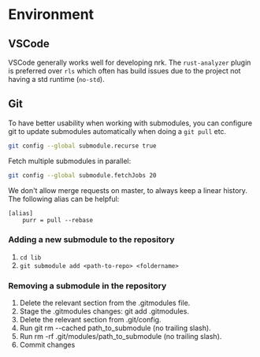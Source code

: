 # Environment

## VSCode

VSCode generally works well for developing nrk. The `rust-analyzer` plugin is
preferred over `rls` which often has build issues due to the project not having
a std runtime (`no-std`).

## Git

To have better usability when working with submodules, you can configure git to
update submodules automatically when doing a `git pull` etc.

```bash
git config --global submodule.recurse true
```

Fetch multiple submodules in parallel:

```bash
git config --global submodule.fetchJobs 20
```

We don't allow merge requests on master, to always keep a linear history. The
following alias can be helpful:

```gitconfig
[alias]
    purr = pull --rebase
```

### Adding a new submodule to the repository

1. `cd lib`
1. `git submodule add <path-to-repo> <foldername>`

### Removing a submodule in the repository

1. Delete the relevant section from the .gitmodules file.
1. Stage the .gitmodules changes: git add .gitmodules.
1. Delete the relevant section from .git/config.
1. Run git rm --cached path_to_submodule (no trailing slash).
1. Run rm -rf .git/modules/path_to_submodule (no trailing slash).
1. Commit changes